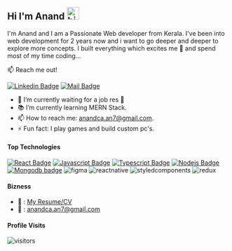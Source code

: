 ## Hi I'm Anand <img src="https://user-images.githubusercontent.com/1303154/88677602-1635ba80-d120-11ea-84d8-d263ba5fc3c0.gif" width="28px" alt="hi">

I'm Anand and I am a Passionate Web developer from Kerala. I've been into web development for 2 years now and i want to go deeper and deeper to explore more concepts. I built everything which excites me 🙂 and spend most of my time coding...

📫 Reach me out!

[![Linkedin Badge](https://img.shields.io/badge/-anandca-0e76a8?style=flat&labelColor=0e76a8&logo=linkedin&logoColor=white)](https://www.linkedin.com/in/anand-ca/) [![Mail Badge](https://img.shields.io/badge/-anandca-c0392b?style=flat&labelColor=c0392b&logo=gmail&logoColor=white)](mailto:anandca.an7@gmail.com)

<!-- TODO: Add last video link -->

- 🔭 I’m currently waiting for a job res 💼
- 📚 I’m currently learning MERN Stack.
- 📫 How to reach me: anandca.an7@gmail.com.
- ⚡ Fun fact: I play games and build custom pc's.

#### Top Technologies

<!-- TODO: Make technologies links takes you to repositories -->

[![React Badge](https://img.shields.io/badge/-React-61DBFB?style=for-the-badge&labelColor=black&logo=react&logoColor=61DBFB)](#) [![Javascript Badge](https://img.shields.io/badge/-Javascript-F0DB4F?style=for-the-badge&labelColor=black&logo=javascript&logoColor=F0DB4F)](#) [![Typescript Badge](https://img.shields.io/badge/-Typescript-007acc?style=for-the-badge&labelColor=black&logo=typescript&logoColor=007acc)](#) [![Nodejs Badge](https://img.shields.io/badge/-Nodejs-3C873A?style=for-the-badge&labelColor=black&logo=node.js&logoColor=3C873A)](#) [![Mongodb badge](https://img.shields.io/badge/MongoDB-4EA94B?style=for-the-badge&logo=mongodb&logoColor=white)](#) ![figma](https://img.shields.io/badge/Figma-F24E1E?style=for-the-badge&logo=figma&logoColor=white) ![reactnative](https://img.shields.io/badge/React_Native-20232A?style=for-the-badge&logo=react&logoColor=61DAFB) ![styledcomponents](https://img.shields.io/badge/styled--components-DB7093?style=for-the-badge&logo=styled-components&logoColor=white) ![redux](https://img.shields.io/badge/Redux-593D88?style=for-the-badge&logo=redux&logoColor=white)

#### Bizness

- 📎 : [My Resume/CV](https://github.com/ipenywis/ipenywis/blob/main/resumes/anandcv.pdf)
- 📧 : anandca.an7@gmail.com

#### Profile Visits

![visitors](https://visitor-badge.glitch.me/badge?page_id=densec.densec)

